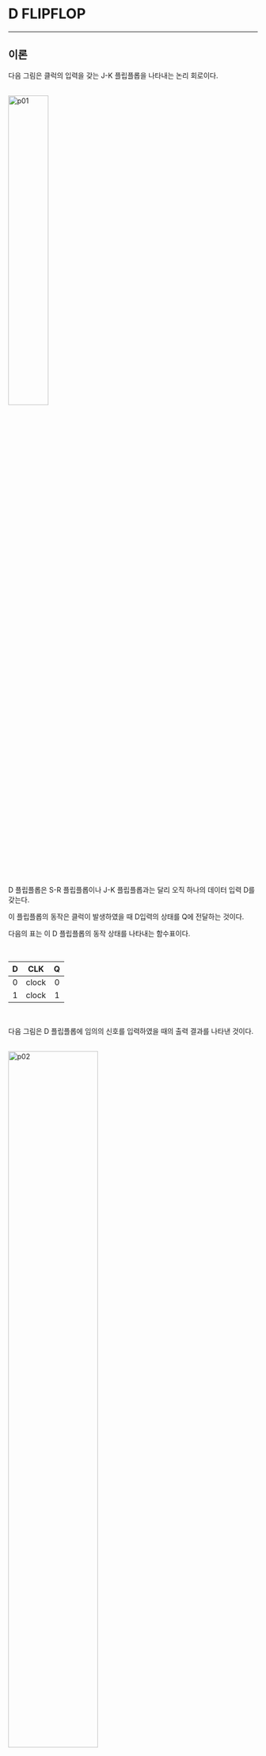 # D FLIPFLOP
---
## 이론

다음 그림은 클럭의 입력을 갖는 J-K 플립플롭을 나타내는 논리 회로이다.

<br>
<img src="./pds/d01.png" alt="p01" style="width: 40%;"><br>
<br>


D 플립플롭은 S-R 플립플롭이나 J-K 플립플롭과는 달리 오직 하나의 데이터 입력 D를 갖는다. 

이 플립플롭의 동작은 클럭이 발생하였을 때 D입력의 상태를 Q에 전달하는 것이다. 

다음의 표는 이 D 플립플롭의 동작 상태를 나타내는 함수표이다.

<br>

|D|CLK|Q|
|:---:|:---:|:---:|
|0|clock|0|
|1|clock|1|


<br>

다음 그림은 D 플립플롭에 임의의 신호를 입력하였을 때의 출력 결과를 나타낸 것이다.

<br>
<img src="./pds/d02.png" alt="p02" style="width: 60%;"><br>
<br>


---
## **실습 목표 **

다음의 회로를 설계하여 실험해 보자.

<br>

<img src="./pds/d03.png" alt="p03" style="width: 80%;">


<br>

이 회로의 동작 진리표은 다음과 같다. 

|D|CP|Q|QN|
|:---:|:---:|:---:|:---:|
|0|clock|0|1|
|1|clock|1|0|


<br>

SACT 장비에서 확인하기 위하여 연결된 장치는 다음과 같다. 

|D|CP|Q|QN|
|:---:|:---:|:---:|:---:|
|SW7|SW6|LED7|LED6|


<br>
<img src="./pds/sact-d.png" alt="sact-d" style="width: 60%;">

<br>



### **설계**

1. 실험을 위해 프로젝트 파일 <a href="./pds/D_FF.zip" download>D_FF.zip</a>을 준비한다. 
<br>

2. 다운로드된 프로젝트의 압축 파일을 d:\work 이동시킨 후, 압축을 푼다.

3. Quartus II를 실행키고, File> Open Project 메뉴를 선택한다. 

<br>

4. 위에서 압축을 푼 위치인, d:\work\D_FF 폴더로 이동 후,D_FF 프로젝트를 OPEN한다. 

<br>

5. File > Open 메뉴를 선택하여 D_FF.bdf 파일을 불러오거나, 프로젝트 왼쪽의 D_FF 부분을 마우스로 더블 클릭한다. 

<br>

6. 아래 그림과 같이 미완성된 도면이 보이는데, 실습 목표에서 설명한 도면으로 완성시키자. 

<img src="./pds/d05.png" alt="p05" style="width: 80%;"><br>

<img src="./pds/d03.png" alt="p01" style="width: 80%;"><br>

7. nand2와 not 심볼을 블러오고, wire로 심볼을 연결시켜 회로를 완성시킨다.  

<img src="./pds/d06.png" alt="p08" style="width: 80%;"><br>

<br>


### **컴파일**


8. File > Save 메뉴를 선택하여 저장하고, Processing > Start Compilation 메뉴를 선택하여 컴파일을 진행한다. 

이 컴파일 과정은 설계한 논리 회로에 오류가 없는 지를 검증하고, 프로그래밍 파일과 시뮬레이션 파일을 만드는 과정이다. 

<br><br>


### **시뮬레이션**

9. 컴파일 완료 후, File > Open 메뉴를 선택하고, 나타나는 Open File 창에서 오른쪽 아래 부분의 File Type을 All File(*.*)로 변경한 후, Waveform.vwf 파일을 선택한다. 

10. 아래 그림과 같이 Waveform 창에서, Simulation > Run Functiona Simulation 메뉴를 선택하여 Functional Simulation을 진행하여, 결과를 확인한다. 

<img src="./pds/ex10.png" alt="p11" style="width: 70%;"><br>

<img src="./pds/d08.png" alt="p10" style="width: 80%;"><br>
<br>

### **하드웨어 동작 확인**

11. SACT 장비를 준비한다. USB 케이블과 파워 케이블을 연결하고, 전원 스위치를 눌러 장비에 전원을 인가시킨다. 

12. Quartus 소프트웨어에서 Tool > Programmer 메뉴를 선택한다.

13. Programmer창의 Hardware Setup이 USB Blaster가 연결되어 있는지 확인하고, Start 버튼을 눌러 프로그래밍 하고 장비에서 동작을 확인한다. 

<br>

14. 버튼 스위치를 동작시키고, 출력 결과를 LED에서 확인해 보자. 

SACT 장비에서 확인하기 위하여 연결된 장치는 다음과 같다. 

|D|CP|Q|QN|
|:---:|:---:|:---:|:---:|
|SW7|SW6|LED7|LED6|


<br>
<img src="./pds/sact-d.png" alt="sact-d" style="width: 60%;">


<br>

